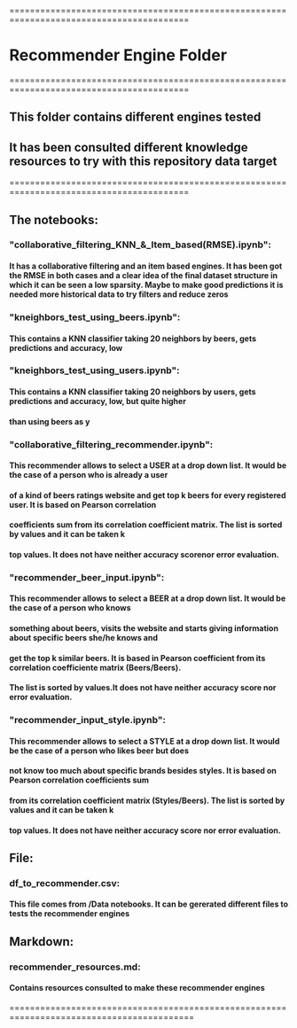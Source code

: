 =========================================================================================
# Recommender Engine Folder
=========================================================================================
## This folder contains different engines tested
## It has been consulted different knowledge resources to try with this repository data target
=========================================================================================
## The notebooks:

### "collaborative_filtering_KNN_&_Item_based(RMSE).ipynb":
#### It has a collaborative filtering and an item based engines. It has been got the RMSE in both cases and a clear idea of the final dataset structure in which it can be seen a low sparsity. Maybe to make good predictions it is needed more historical data to try filters and reduce zeros
### "kneighbors_test_using_beers.ipynb":
#### This contains a KNN classifier taking 20 neighbors by beers, gets predictions and accuracy, low
### "kneighbors_test_using_users.ipynb":
#### This contains a KNN classifier taking 20 neighbors by users, gets predictions and accuracy, low, but quite higher
#### than using beers as y
### "collaborative_filtering_recommender.ipynb":
#### This recommender allows to select a USER at a drop down list. It would be the case of a person who is already a user 
#### of a kind of beers ratings website and get top k beers for every registered user. It is based on Pearson correlation 
#### coefficients sum from its correlation coefficient matrix. The list is sorted by values and it can be taken k 
#### top values. It does not have neither accuracy scorenor error evaluation.
### "recommender_beer_input.ipynb":
#### This recommender allows to select a BEER at a drop down list. It would be the case of a person who knows
#### something about beers, visits the website and starts giving information about specific beers she/he knows and
#### get the top k similar beers. It is based in Pearson coefficient from its correlation coefficiente matrix (Beers/Beers). 
#### The list is sorted by values.It does not have neither accuracy score nor error evaluation.
### "recommender_input_style.ipynb":
#### This recommender allows to select a STYLE at a drop down list. It would be the case of a person who likes beer but does 
#### not know too much about specific brands besides styles. It is based on Pearson correlation coefficients sum
#### from its correlation coefficient matrix (Styles/Beers). The list is sorted by values and it can be taken k 
#### top values. It does not have neither accuracy score nor error evaluation.

## File:
### df_to_recommender.csv:
#### This file comes from /Data notebooks. It can be gererated different files to tests the recommender engines

## Markdown:
### recommender_resources.md:
#### Contains resources consulted to make these recommender engines
==========================================================================================
